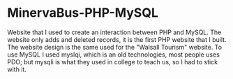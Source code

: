 # MinervaBus-PHP-MySQL
Website that I used to create an interaction between PHP and MySQL.
The website only adds and deleted records, it is the first PHP website that I built.
The website design is the same used for the "Walsall Tourism" website.
To use MySQL I used myslqi, which is an old technologies, most people uses PDO; but mysqli is what they used in college to teach us,
so I had to stick with it.
